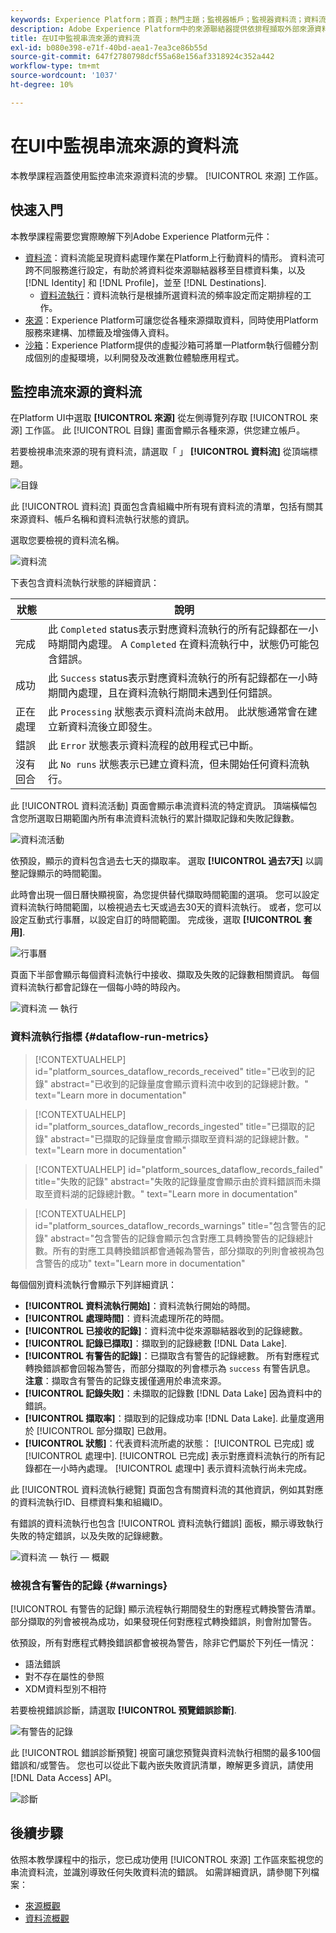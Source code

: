 ```yaml
---
keywords: Experience Platform；首頁；熱門主題；監視器帳戶；監視器資料流；資料流
description: Adobe Experience Platform中的來源聯結器提供依排程擷取外部來源資料的功能。 本教學課程提供從來源工作區監控串流資料流的步驟。
title: 在UI中監視串流來源的資料流
exl-id: b080e398-e71f-40bd-aea1-7ea3ce86b55d
source-git-commit: 647f2780798dcf55a68e156af3318924c352a442
workflow-type: tm+mt
source-wordcount: '1037'
ht-degree: 10%

---
```


# 在UI中監視串流來源的資料流

本教學課程涵蓋使用監控串流來源資料流的步驟。 [!UICONTROL 來源] 工作區。

## 快速入門

本教學課程需要您實際瞭解下列Adobe Experience Platform元件：

* [資料流](../../../dataflows/home.md)：資料流能呈現資料處理作業在Platform上行動資料的情形。 資料流可跨不同服務進行設定，有助於將資料從來源聯結器移至目標資料集，以及 [!DNL Identity] 和 [!DNL Profile]，並至 [!DNL Destinations].
   * [資料流執行](../../notifications.md)：資料流執行是根據所選資料流的頻率設定而定期排程的工作。
* [來源](../../home.md)：Experience Platform可讓您從各種來源擷取資料，同時使用Platform服務來建構、加標籤及增強傳入資料。
* [沙箱](../../../sandboxes/home.md)：Experience Platform提供的虛擬沙箱可將單一Platform執行個體分割成個別的虛擬環境，以利開發及改進數位體驗應用程式。

## 監控串流來源的資料流

在Platform UI中選取 **[!UICONTROL 來源]** 從左側導覽列存取 [!UICONTROL 來源] 工作區。 此 [!UICONTROL 目錄] 畫面會顯示各種來源，供您建立帳戶。

若要檢視串流來源的現有資料流，請選取「 」 **[!UICONTROL 資料流]** 從頂端標題。

![目錄](../../images/tutorials/monitor-streaming/catalog.png)

此 [!UICONTROL 資料流] 頁面包含貴組織中所有現有資料流的清單，包括有關其來源資料、帳戶名稱和資料流執行狀態的資訊。

選取您要檢視的資料流名稱。

![資料流](../../images/tutorials/monitor-streaming/dataflows.png)

下表包含資料流執行狀態的詳細資訊：

| 狀態 | 說明 |
| ------ | ----------- |
| 完成 | 此 `Completed` status表示對應資料流執行的所有記錄都在一小時期間內處理。 A `Completed` 在資料流執行中，狀態仍可能包含錯誤。 |
| 成功 | 此 `Success` status表示對應資料流執行的所有記錄都在一小時期間內處理，且在資料流執行期間未遇到任何錯誤。 |
| 正在處理 | 此 `Processing` 狀態表示資料流尚未啟用。 此狀態通常會在建立新資料流後立即發生。 |
| 錯誤 | 此 `Error` 狀態表示資料流程的啟用程式已中斷。 |
| 沒有回合 | 此 `No runs` 狀態表示已建立資料流，但未開始任何資料流執行。 |

此 [!UICONTROL 資料流活動] 頁面會顯示串流資料流的特定資訊。 頂端橫幅包含您所選取日期範圍內所有串流資料流執行的累計擷取記錄和失敗記錄數。

![資料流活動](../../images/tutorials/monitor-streaming/dataflow-activity.png)

依預設，顯示的資料包含過去七天的擷取率。 選取 **[!UICONTROL 過去7天]** 以調整記錄顯示的時間範圍。

此時會出現一個日曆快顯視窗，為您提供替代擷取時間範圍的選項。 您可以設定資料流執行時間範圍，以檢視過去七天或過去30天的資料流執行。 或者，您可以設定互動式行事曆，以設定自訂的時間範圍。 完成後，選取 **[!UICONTROL 套用]**.

![行事曆](../../images/tutorials/monitor-streaming/calendar.png)

頁面下半部會顯示每個資料流執行中接收、擷取及失敗的記錄數相關資訊。 每個資料流執行都會記錄在一個每小時的時段內。

![資料流 — 執行](../../images/tutorials/monitor-streaming/dataflow-run.png)

### 資料流執行指標 {#dataflow-run-metrics}

>[!CONTEXTUALHELP]
>id="platform_sources_dataflow_records_received"
>title="已收到的記錄"
>abstract="已收到的記錄量度會顯示資料流中收到的記錄總計數。"
>text="Learn more in documentation"

>[!CONTEXTUALHELP]
>id="platform_sources_dataflow_records_ingested"
>title="已擷取的記錄"
>abstract="已擷取的記錄量度會顯示擷取至資料湖的記錄總計數。"
>text="Learn more in documentation"

>[!CONTEXTUALHELP]
>id="platform_sources_dataflow_records_failed"
>title="失敗的記錄"
>abstract="失敗的記錄量度會顯示由於資料錯誤而未擷取至資料湖的記錄總計數。"
>text="Learn more in documentation"

>[!CONTEXTUALHELP]
>id="platform_sources_dataflow_records_warnings"
>title="包含警告的記錄"
>abstract="包含警告的記錄會顯示包含對應工具轉換警告的記錄總計數。所有的對應工具轉換錯誤都會通報為警告，部分擷取的列則會被視為包含警告的成功"
>text="Learn more in documentation"

每個個別資料流執行會顯示下列詳細資訊：

* **[!UICONTROL 資料流執行開始]**：資料流執行開始的時間。
* **[!UICONTROL 處理時間]**：資料流處理所花的時間。
* **[!UICONTROL 已接收的記錄]**：資料流中從來源聯結器收到的記錄總數。
* **[!UICONTROL 記錄已擷取]**：擷取到的記錄總數 [!DNL Data Lake].
* **[!UICONTROL 有警告的記錄]**：已擷取含有警告的記錄總數。 所有對應程式轉換錯誤都會回報為警告，而部分擷取的列會標示為 `success` 有警告訊息。 **注意**：擷取含有警告的記錄支援僅適用於串流來源。
* **[!UICONTROL 記錄失敗]**：未擷取的記錄數 [!DNL Data Lake] 因為資料中的錯誤。
* **[!UICONTROL 擷取率]**：擷取到的記錄成功率 [!DNL Data Lake]. 此量度適用於 [!UICONTROL 部分擷取] 已啟用。
* **[!UICONTROL 狀態]**：代表資料流所處的狀態： [!UICONTROL 已完成] 或 [!UICONTROL 處理中]. [!UICONTROL 已完成] 表示對應資料流執行的所有記錄都在一小時內處理。 [!UICONTROL 處理中] 表示資料流執行尚未完成。

此 [!UICONTROL 資料流執行總覽] 頁面包含有關資料流的其他資訊，例如其對應的資料流執行ID、目標資料集和組織ID。

有錯誤的資料流執行也包含 [!UICONTROL 資料流執行錯誤] 面板，顯示導致執行失敗的特定錯誤，以及失敗的記錄總數。

![資料流 — 執行 — 概觀](../../images/tutorials/monitor-streaming/dataflow-run-overview.png)

### 檢視含有警告的記錄 {#warnings}

[!UICONTROL 有警告的記錄] 顯示流程執行期間發生的對應程式轉換警告清單。 部分擷取的列會被視為成功，如果發現任何對應程式轉換錯誤，則會附加警告。

依預設，所有對應程式轉換錯誤都會被視為警告，除非它們屬於下列任一情況：

* 語法錯誤
* 對不存在屬性的參照
* XDM資料型別不相符

若要檢視錯誤診斷，請選取 **[!UICONTROL 預覽錯誤診斷]**.

![有警告的記錄](../../images/tutorials/monitor-streaming/records-with-warnings.png)

此 [!UICONTROL 錯誤診斷預覽] 視窗可讓您預覽與資料流執行相關的最多100個錯誤和/或警告。 您也可以從此下載內嵌失敗資訊清單，瞭解更多資訊，請使用 [!DNL Data Access] API。

![診斷](../../images/tutorials/monitor-streaming/diagnostics.png)

## 後續步驟

依照本教學課程中的指示，您已成功使用 [!UICONTROL 來源] 工作區來監視您的串流資料流，並識別導致任何失敗資料流的錯誤。 如需詳細資訊，請參閱下列檔案：

* [來源概觀](../../home.md)
* [資料流概觀](../../../dataflows/home.md)
